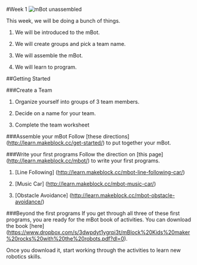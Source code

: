 #Week 1
![mBot unassembled](http://cdn1.bigcommerce.com/server2600/4r4weyxd/product_images/uploaded_images/penguin.jpg)

This week, we will be doing a bunch of things.

1. We will be introduced to the mBot.

2. We will create groups and pick a team name.

3. We will assemble the mBot.

4. We will learn to program.

##Getting Started

###Create a Team
1. Organize yourself into groups of 3 team members.

2. Decide on a name for your team.

3. Complete the team worksheet

###Assemble your mBot
Follow [these directions] (http://learn.makeblock.cc/get-started/) to put together your mBot.

###Write your first programs
Follow the direction on [this page] (http://learn.makeblock.cc/mbot/) to write your first programs.

1. [Line Following] (http://learn.makeblock.cc/mbot-line-following-car/)

2. [Music Car] (http://learn.makeblock.cc/mbot-music-car/)

3. [Obstacle Avoidance] (http://learn.makeblock.cc/mbot-obstacle-avoidance/)

###Beyond the first programs
If you get through all three of these first programs, you are ready for the mBot book of activities.
You can download the book [here] (https://www.dropbox.com/s/3dwpdyt1ygrpi3t/mBlock%20Kids%20maker%20rocks%20with%20the%20robots.pdf?dl=0).

Once you download it, start working through the activities to learn new robotics skills.
